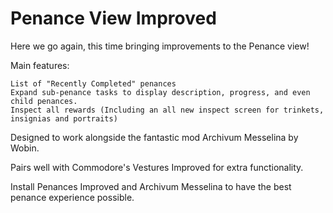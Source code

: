 # Penance View Improved

Here we go again, this time bringing improvements to the Penance view!

Main features:

    List of "Recently Completed" penances
    Expand sub-penance tasks to display description, progress, and even child penances.
    Inspect all rewards (Including an all new inspect screen for trinkets, insignias and portraits)


Designed to work alongside the fantastic mod Archivum Messelina﻿ by Wobin.

Pairs well with Commodore's Vestures Improved for extra functionality.

Install Penances Improved and Archivum Messelina to have the best penance experience possible.
